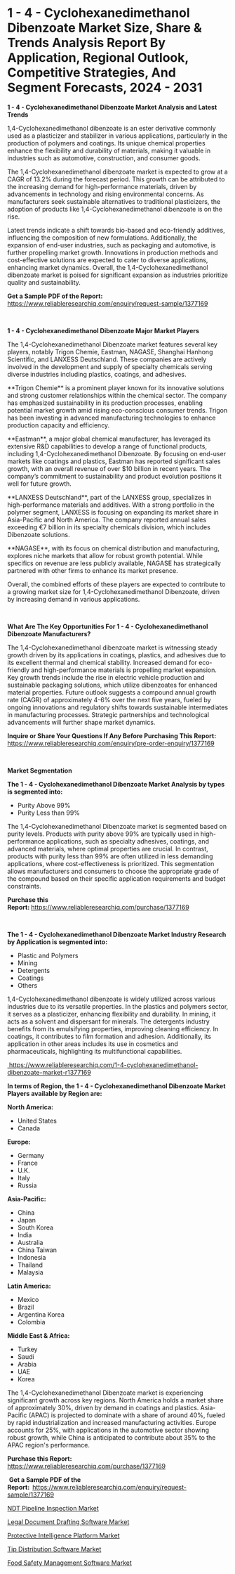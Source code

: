 <p><h1>1 - 4 - Cyclohexanedimethanol Dibenzoate Market Size, Share & Trends Analysis Report By Application, Regional Outlook, Competitive Strategies, And Segment Forecasts, 2024 - 2031</h1></p><p><strong>1 - 4 - Cyclohexanedimethanol Dibenzoate Market Analysis and Latest Trends</strong></p>
<p><p>1,4-Cyclohexanedimethanol dibenzoate is an ester derivative commonly used as a plasticizer and stabilizer in various applications, particularly in the production of polymers and coatings. Its unique chemical properties enhance the flexibility and durability of materials, making it valuable in industries such as automotive, construction, and consumer goods.</p><p>The 1,4-Cyclohexanedimethanol dibenzoate market is expected to grow at a CAGR of 13.2% during the forecast period. This growth can be attributed to the increasing demand for high-performance materials, driven by advancements in technology and rising environmental concerns. As manufacturers seek sustainable alternatives to traditional plasticizers, the adoption of products like 1,4-Cyclohexanedimethanol dibenzoate is on the rise.</p><p>Latest trends indicate a shift towards bio-based and eco-friendly additives, influencing the composition of new formulations. Additionally, the expansion of end-user industries, such as packaging and automotive, is further propelling market growth. Innovations in production methods and cost-effective solutions are expected to cater to diverse applications, enhancing market dynamics. Overall, the 1,4-Cyclohexanedimethanol dibenzoate market is poised for significant expansion as industries prioritize quality and sustainability.</p></p>
<p><strong>Get a Sample PDF of the Report:&nbsp;</strong> <a href="https://www.reliableresearchiq.com/enquiry/request-sample/1377169?utm_campaign=1608&utm_medium=2&utm_source=Github&utm_content=ia&utm_term=23102024&utm_id=1-4-cyclohexanedimethanol-dibenzoate">https://www.reliableresearchiq.com/enquiry/request-sample/1377169</a></p>
<p>&nbsp;</p>
<p><strong>1 - 4 - Cyclohexanedimethanol Dibenzoate Major Market Players</strong></p>
<p><p>The 1,4-Cyclohexanedimethanol Dibenzoate market features several key players, notably Trigon Chemie, Eastman, NAGASE, Shanghai Hanhong Scientific, and LANXESS Deutschland. These companies are actively involved in the development and supply of specialty chemicals serving diverse industries including plastics, coatings, and adhesives.</p><p>**Trigon Chemie** is a prominent player known for its innovative solutions and strong customer relationships within the chemical sector. The company has emphasized sustainability in its production processes, enabling potential market growth amid rising eco-conscious consumer trends. Trigon has been investing in advanced manufacturing technologies to enhance production capacity and efficiency.</p><p>**Eastman**, a major global chemical manufacturer, has leveraged its extensive R&D capabilities to develop a range of functional products, including 1,4-Cyclohexanedimethanol Dibenzoate. By focusing on end-user markets like coatings and plastics, Eastman has reported significant sales growth, with an overall revenue of over $10 billion in recent years. The company’s commitment to sustainability and product evolution positions it well for future growth.</p><p>**LANXESS Deutschland**, part of the LANXESS group, specializes in high-performance materials and additives. With a strong portfolio in the polymer segment, LANXESS is focusing on expanding its market share in Asia-Pacific and North America. The company reported annual sales exceeding €7 billion in its specialty chemicals division, which includes Dibenzoate solutions.</p><p>**NAGASE**, with its focus on chemical distribution and manufacturing, explores niche markets that allow for robust growth potential. While specifics on revenue are less publicly available, NAGASE has strategically partnered with other firms to enhance its market presence.</p><p>Overall, the combined efforts of these players are expected to contribute to a growing market size for 1,4-Cyclohexanedimethanol Dibenzoate, driven by increasing demand in various applications.</p></p>
<p>&nbsp;</p>
<p><strong>What Are The Key Opportunities For 1 - 4 - Cyclohexanedimethanol Dibenzoate Manufacturers?</strong></p>
<p><p>The 1,4-Cyclohexanedimethanol dibenzoate market is witnessing steady growth driven by its applications in coatings, plastics, and adhesives due to its excellent thermal and chemical stability. Increased demand for eco-friendly and high-performance materials is propelling market expansion. Key growth trends include the rise in electric vehicle production and sustainable packaging solutions, which utilize dibenzoates for enhanced material properties. Future outlook suggests a compound annual growth rate (CAGR) of approximately 4-6% over the next five years, fueled by ongoing innovations and regulatory shifts towards sustainable intermediates in manufacturing processes. Strategic partnerships and technological advancements will further shape market dynamics.</p></p>
<p><strong>Inquire or Share Your Questions If Any Before Purchasing This Report:</strong> <a href="https://www.reliableresearchiq.com/enquiry/pre-order-enquiry/1377169?utm_campaign=1608&utm_medium=2&utm_source=Github&utm_content=ia&utm_term=23102024&utm_id=1-4-cyclohexanedimethanol-dibenzoate">https://www.reliableresearchiq.com/enquiry/pre-order-enquiry/1377169</a></p>
<p>&nbsp;</p>
<p><strong>Market Segmentation</strong></p>
<p><strong>The 1 - 4 - Cyclohexanedimethanol Dibenzoate Market Analysis by types is segmented into:</strong></p>
<p><ul><li>Purity Above 99%</li><li>Purity Less than 99%</li></ul></p>
<p><p>The 1,4-Cyclohexanedimethanol Dibenzoate market is segmented based on purity levels. Products with purity above 99% are typically used in high-performance applications, such as specialty adhesives, coatings, and advanced materials, where optimal properties are crucial. In contrast, products with purity less than 99% are often utilized in less demanding applications, where cost-effectiveness is prioritized. This segmentation allows manufacturers and consumers to choose the appropriate grade of the compound based on their specific application requirements and budget constraints.</p></p>
<p><strong>Purchase this Report:&nbsp;</strong><a href="https://www.reliableresearchiq.com/purchase/1377169?utm_campaign=1608&utm_medium=2&utm_source=Github&utm_content=ia&utm_term=23102024&utm_id=1-4-cyclohexanedimethanol-dibenzoate">https://www.reliableresearchiq.com/purchase/1377169</a></p>
<p>&nbsp;</p>
<p><strong>The 1 - 4 - Cyclohexanedimethanol Dibenzoate Market Industry Research by Application is segmented into:</strong></p>
<p><ul><li>Plastic and Polymers</li><li>Mining</li><li>Detergents</li><li>Coatings</li><li>Others</li></ul></p>
<p><p>1,4-Cyclohexanedimethanol dibenzoate is widely utilized across various industries due to its versatile properties. In the plastics and polymers sector, it serves as a plasticizer, enhancing flexibility and durability. In mining, it acts as a solvent and dispersant for minerals. The detergents industry benefits from its emulsifying properties, improving cleaning efficiency. In coatings, it contributes to film formation and adhesion. Additionally, its application in other areas includes its use in cosmetics and pharmaceuticals, highlighting its multifunctional capabilities.</p></p>
<p><a href="https://www.reliableresearchiq.com/1-4-cyclohexanedimethanol-dibenzoate-market-r1377169?utm_campaign=1608&utm_medium=2&utm_source=Github&utm_content=ia&utm_term=23102024&utm_id=1-4-cyclohexanedimethanol-dibenzoate">&nbsp;https://www.reliableresearchiq.com/1-4-cyclohexanedimethanol-dibenzoate-market-r1377169</a></p>
<p><strong>In terms of Region, the 1 - 4 - Cyclohexanedimethanol Dibenzoate Market Players available by Region are:</strong></p>
<p>
    <p> <strong> North America: </strong>
        <ul>
            <li>United States</li>
            <li>Canada</li>
        </ul>
        </p> 
    <p> <strong> Europe: </strong>
        <ul>
            <li>Germany</li>
            <li>France</li>
            <li>U.K.</li>
            <li>Italy</li>
            <li>Russia</li>
        </ul>
        </p> 
    <p> <strong> Asia-Pacific: </strong>
        <ul>
            <li>China</li>
            <li>Japan</li>
            <li>South Korea</li>
            <li>India</li>
            <li>Australia</li>
            <li>China Taiwan</li>
            <li>Indonesia</li>
            <li>Thailand</li>
            <li>Malaysia</li>
        </ul>
        </p> 
    <p> <strong> Latin America: </strong>
        <ul>
            <li>Mexico</li>
            <li>Brazil</li>
            <li>Argentina Korea</li>
            <li>Colombia</li>
        </ul>
        </p> 
    <p> <strong> Middle East & Africa: </strong>
        <ul>
            <li>Turkey</li>
            <li>Saudi</li>
            <li>Arabia</li>
            <li>UAE</li>
            <li>Korea</li>
        </ul>
    </p>
    </p>
<p><p>The 1,4-Cyclohexanedimethanol Dibenzoate market is experiencing significant growth across key regions. North America holds a market share of approximately 30%, driven by demand in coatings and plastics. Asia-Pacific (APAC) is projected to dominate with a share of around 40%, fueled by rapid industrialization and increased manufacturing activities. Europe accounts for 25%, with applications in the automotive sector showing robust growth, while China is anticipated to contribute about 35% to the APAC region's performance.</p></p>
<p><strong>Purchase this Report: </strong><a href="https://www.reliableresearchiq.com/purchase/1377169?utm_campaign=1608&utm_medium=2&utm_source=Github&utm_content=ia&utm_term=23102024&utm_id=1-4-cyclohexanedimethanol-dibenzoate">https://www.reliableresearchiq.com/purchase/1377169</a></p>
<p>&nbsp;<strong>Get a Sample PDF of the Report:&nbsp;&nbsp;</strong><a href="https://www.reliableresearchiq.com/enquiry/request-sample/1377169?utm_campaign=1608&utm_medium=2&utm_source=Github&utm_content=ia&utm_term=23102024&utm_id=1-4-cyclohexanedimethanol-dibenzoate">https://www.reliableresearchiq.com/enquiry/request-sample/1377169</a></p>
<p><strong></strong></p>
<p><p><a href="https://www.linkedin.com/pulse/ndt-pipeline-inspection-market-segmentation-in-depth-analysis-9eyzc?utm_campaign=1608&utm_medium=2&utm_source=Github&utm_content=ia&utm_term=23102024&utm_id=1-4-cyclohexanedimethanol-dibenzoate">NDT Pipeline Inspection Market</a></p><p><a href="https://www.linkedin.com/pulse/future-trends-global-legal-document-drafting-software-market-insights-mno2c?utm_campaign=1608&utm_medium=2&utm_source=Github&utm_content=ia&utm_term=23102024&utm_id=1-4-cyclohexanedimethanol-dibenzoate">Legal Document Drafting Software Market</a></p><p><a href="https://www.linkedin.com/pulse/protective-intelligence-platform-industry-sector-new-technologies-b0dqc?utm_campaign=1608&utm_medium=2&utm_source=Github&utm_content=ia&utm_term=23102024&utm_id=1-4-cyclohexanedimethanol-dibenzoate">Protective Intelligence Platform Market</a></p><p><a href="https://www.linkedin.com/pulse/competitive-intelligence-tip-distribution-software-market-jmlac?utm_campaign=1608&utm_medium=2&utm_source=Github&utm_content=ia&utm_term=23102024&utm_id=1-4-cyclohexanedimethanol-dibenzoate">Tip Distribution Software Market</a></p><p><a href="https://www.linkedin.com/pulse/food-safety-management-software-landscape-product-spectrum-ekjgc?utm_campaign=1608&utm_medium=2&utm_source=Github&utm_content=ia&utm_term=23102024&utm_id=1-4-cyclohexanedimethanol-dibenzoate">Food Safety Management Software Market</a></p></p>